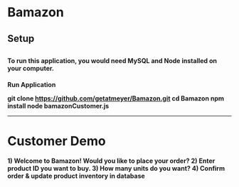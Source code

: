 # Bamazon

<H2>Setup<H2>

<H4>To run this application, you would need MySQL and Node installed on your computer.

<H4> Run Application

git clone https://github.com/getatmeyer/Bamazon.git
cd Bamazon
npm install
node bamazonCustomer.js
<hr>
<h1>Customer Demo

<h4>1) Welcome to Bamazon! Would you like to place your order?
2) Enter product ID you want to buy.
3) How many units do you want?
4) Confirm order & update product inventory in database
